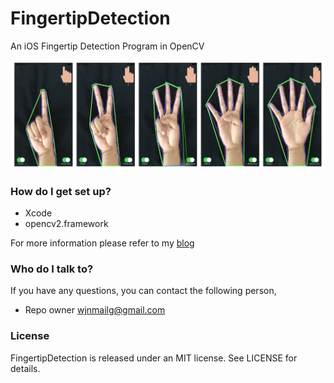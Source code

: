 # FingertipDetection

An iOS Fingertip Detection Program in OpenCV

![image](image.jpg)

### How do I get set up?

- Xcode
- opencv2.framework

For more information please refer to my [blog](http://www.ningjia.wang/2016/11/14/iOS%20利用%20OpenCV%20实时识别手指/)

### Who do I talk to?

If you have any questions, you can contact the following person,

- Repo owner wjnmailg@gmail.com

### License

FingertipDetection is released under an MIT license. See LICENSE for details.

